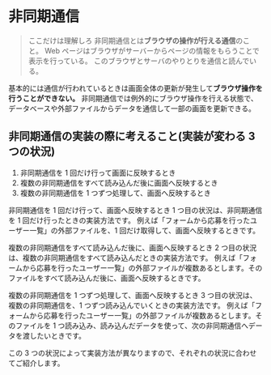 # 非同期通信

> ここだけは理解しろ
> 非同期通信とは**ブラウザの操作が行える通信**のこと。
> Web ページはブラウザがサーバーからページの情報をもらうことで表示を行っている。
> このブラウザとサーバのやりとりを通信と読んでいる。

基本的には通信が行われているときは画面全体の更新が発生して**ブラウザ操作を行うことができない。**
非同期通信では例外的にブラウザ操作を行える状態で、データベースや外部ファイルからデータを通信して一部の画面を更新できる。

## 非同期通信の実装の際に考えること(実装が変わる 3 つの状況)

1. 非同期通信を 1 回だけ行って画面に反映するとき
2. 複数の非同期通信をすべて読み込んだ後に画面へ反映するとき
3. 複数の非同期通信を 1 つずつ処理して、画面へ反映するとき

非同期通信を 1 回だけ行って、画面へ反映するとき
1 つ目の状況は、非同期通信を 1 回だけ行ったときの実装方法です。
例えば「フォームから応募を行ったユーザー一覧」の外部ファイルを、1 回だけ取得して、画面へ反映するときです。

複数の非同期通信をすべて読み込んだ後に、画面へ反映するとき
2 つ目の状況は、複数の非同期通信をすべて読み込んだときの実装方法です。
例えば「フォームから応募を行ったユーザー一覧」の外部ファイルが複数あるとします。そのファイルをすべて読み込んだ後に、画面へ反映するときです。

複数の非同期通信を 1 つずつ処理して、画面へ反映するとき
3 つ目の状況は、複数の非同期通信を、1 つずつ読み込んでいくときの実装方法です。
例えば「フォームから応募を行ったユーザー一覧」の外部ファイルが複数あるとします。そのファイルを 1 つ読み込み、読み込んだデータを使って、次の非同期通信へデータを渡したいときです。

この 3 つの状況によって実装方法が異なりますので、それぞれの状況に合わせてご紹介します。

